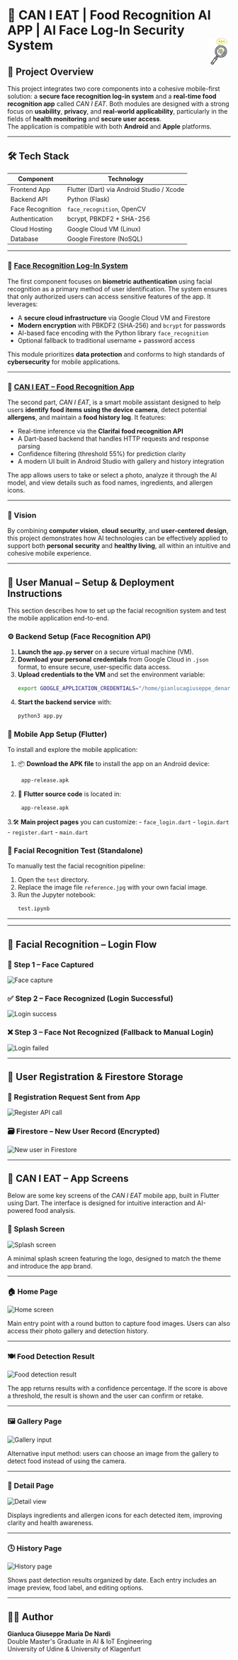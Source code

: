 <h1 align="left">
  🧠 CAN I EAT | Food Recognition AI APP | AI Face Log-In Security System
  <img src="assets/logo.png" alt="Logo" width="50" style="float: right;" />
</h1>

## 🧩 Project Overview

This project integrates two core components into a cohesive mobile-first solution: a **secure face recognition log-in system** and a **real-time food recognition app** called *CAN I EAT*. Both modules are designed with a strong focus on **usability**, **privacy**, and **real-world applicability**, particularly in the fields of **health monitoring** and **secure user access**.  
The application is compatible with both **Android** and **Apple** platforms.

---

## 🛠️ Tech Stack

| Component      | Technology                                  |
|------------------|-------------------------------------------|
| Frontend App     |  Flutter (Dart) via Android Studio / Xcode|
| Backend API      | Python (Flask)                            |
| Face Recognition | `face_recognition`, OpenCV                |
| Authentication   | bcrypt, PBKDF2 + SHA-256                  |
| Cloud Hosting    | Google Cloud VM (Linux)                   |
| Database         | Google Firestore (NoSQL)                  |

---

### 🔐 [Face Recognition Log-In System](#face-recognition-log-in-system)

The first component focuses on **biometric authentication** using facial recognition as a primary method of user identification. The system ensures that only authorized users can access sensitive features of the app. It leverages:

- A **secure cloud infrastructure** via Google Cloud VM and Firestore
- **Modern encryption** with PBKDF2 (SHA‑256) and `bcrypt` for passwords
- AI-based face encoding with the Python library `face_recognition`
- Optional fallback to traditional username + password access

This module prioritizes **data protection** and conforms to high standards of **cybersecurity** for mobile applications.

---

### 🍲 [CAN I EAT – Food Recognition App](#can-i-eat--mobile-app-integration)

The second part, *CAN I EAT*, is a smart mobile assistant designed to help users **identify food items using the device camera**, detect potential **allergens**, and maintain a **food history log**. It features:

- Real-time inference via the **Clarifai food recognition API**
- A Dart-based backend that handles HTTP requests and response parsing
- Confidence filtering (threshold 55%) for prediction clarity
- A modern UI built in Android Studio with gallery and history integration

The app allows users to take or select a photo, analyze it through the AI model, and view details such as food names, ingredients, and allergen icons.

---

### 🎯 Vision

By combining **computer vision**, **cloud security**, and **user-centered design**, this project demonstrates how AI technologies can be effectively applied to support both **personal security** and **healthy living**, all within an intuitive and cohesive mobile experience.


---

## 🧰 User Manual – Setup & Deployment Instructions

This section describes how to set up the facial recognition system and test the mobile application end-to-end.

### ⚙️ Backend Setup (Face Recognition API)

1. **Launch the `app.py` server** on a secure virtual machine (VM).
2. **Download your personal credentials** from Google Cloud in `.json` format, to ensure secure, user-specific data access.
3. **Upload credentials to the VM** and set the environment variable:
   ```bash
   export GOOGLE_APPLICATION_CREDENTIALS="/home/gianlucagiuseppe_denardi/elated-scope-434412-d0-f77e8a853a32.json"
4. **Start the backend service** with:
   ```bash
   python3 app.py

### 📱 Mobile App Setup (Flutter)

To install and explore the mobile application:

1. 📦 **Download the APK file** to install the app on an Android device:
    ```bash
     app-release.apk
2. 🧾 **Flutter source code** is located in:
    ```bash
     app-release.apk
3.🛠️ **Main project pages** you can customize:
         - `face_login.dart`
         - `login.dart`
         - `register.dart`
         - `main.dart`
         
### 🧪 Facial Recognition Test (Standalone)

To manually test the facial recognition pipeline:

1. Open the `test` directory.
2. Replace the image file `reference.jpg` with your own facial image.
3. Run the Jupyter notebook:
   ```bash
   test.ipynb
---

---

## 🔐 Facial Recognition – Login Flow

### 📸 Step 1 – Face Captured
![Face capture](assets/1.png)

### ✅ Step 2 – Face Recognized (Login Successful)
![Login success](assets/2.png)

### ❌ Step 3 – Face Not Recognized (Fallback to Manual Login)
![Login failed](assets/3.png)

---

## 📝 User Registration & Firestore Storage

### 📲 Registration Request Sent from App
![Register API call](assets/register.png)

### 🗃️ Firestore – New User Record (Encrypted)
![New user in Firestore](assets/new_user.png)


---

## 📲 CAN I EAT – App Screens

Below are some key screens of the *CAN I EAT* mobile app, built in Flutter using Dart. The interface is designed for intuitive interaction and AI-powered food analysis.

### 🔸 Splash Screen
![Splash screen](assets/splash.png)

A minimal splash screen featuring the logo, designed to match the theme and introduce the app brand.

---

### 🏠 Home Page
![Home screen](assets/home.png)

Main entry point with a round button to capture food images. Users can also access their photo gallery and detection history.

---

### 🍽️ Food Detection Result
![Food detection result](assets/food_detection.png)

The app returns results with a confidence percentage. If the score is above a threshold, the result is shown and the user can confirm or retake.

---

### 🖼️ Gallery Page
![Gallery input](assets/gallery.png)

Alternative input method: users can choose an image from the gallery to detect food instead of using the camera.

---

### 📑 Detail Page
![Detail view](assets/detail.png)

Displays ingredients and allergen icons for each detected item, improving clarity and health awareness.

---

### 🕓 History Page
![History page](assets/history.png)

Shows past detection results organized by date. Each entry includes an image preview, food label, and editing options.

---


## 👨‍🎓 Author

**Gianluca Giuseppe Maria De Nardi**  
Double Master's Graduate in AI & IoT Engineering  
University of Udine & University of Klagenfurt

